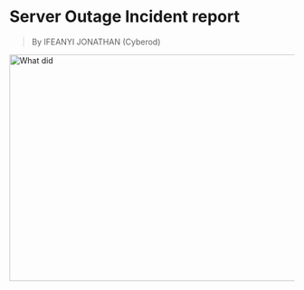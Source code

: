 # Server Outage Incident report
> By IFEANYI JONATHAN (Cyberod)
<img src="https://github.com/Cyberod/alx-system_engineering-devops/assets/110993874/df285582-3980-4ed4-b700-d1bd77f5c6c8" alt="What did" width="700" height="400">
